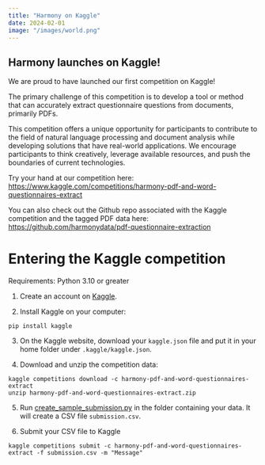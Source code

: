```yaml
---
title: "Harmony on Kaggle"
date: 2024-02-01
image: "/images/world.png"
---
```


## Harmony launches on Kaggle!

We are proud to have launched our first competition on Kaggle!

The primary challenge of this competition is to develop a tool or method that can accurately extract questionnaire questions from documents, primarily PDFs.

This competition offers a unique opportunity for participants to contribute to the field of natural language processing and document analysis while developing solutions that have real-world applications. We encourage participants to think creatively, leverage available resources, and push the boundaries of current technologies.

Try your hand at our competition here: https://www.kaggle.com/competitions/harmony-pdf-and-word-questionnaires-extract

You can also check out the Github repo associated with the Kaggle competition and the tagged PDF data here: https://github.com/harmonydata/pdf-questionnaire-extraction


# Entering the Kaggle competition

Requirements: Python 3.10 or greater

1. Create an account on [Kaggle](https://www.kaggle.com/).

2. Install Kaggle on your computer:

```
pip install kaggle
```

3. On the Kaggle website, download your `kaggle.json` file and put it in your home folder under `.kaggle/kaggle.json`.

4. Download and unzip the competition data:

```
kaggle competitions download -c harmony-pdf-and-word-questionnaires-extract
unzip harmony-pdf-and-word-questionnaires-extract.zip 
```

5. Run [create_sample_submission.py](https://github.com/harmonydata/pdf-questionnaire-extraction/blob/main/data/create_sample_submission.py) in the folder containing your data. It will create a CSV file `submission.csv`.

6. Submit your CSV file to Kaggle

```
kaggle competitions submit -c harmony-pdf-and-word-questionnaires-extract -f submission.csv -m "Message"
```
